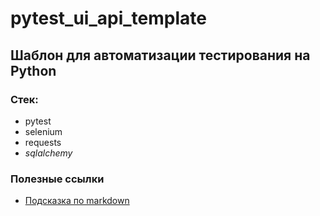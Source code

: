 # pytest_ui_api_template

## Шаблон для автоматизации тестирования на Python

### Стек:

- pytest
- selenium
- requests
- *sqlalchemy* 

### Полезные ссылки
- [Подсказка по markdown](https://www.markdownguide.org/basic-syntax/)